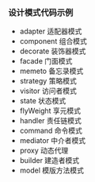 ### 设计模式代码示例
* adapter 适配器模式
* component 组合模式
* decorate 装饰器模式
* facade 门面模式
* memeto 备忘录模式
* strategy 策略模式
* visitor 访问者模式
* state 状态模式
* flyWeight 享元模式
* handler 责任链模式
* command 命令模式
* mediator 中介者模式
* proxy 动态代理
* builder 建造者模式
* model 模版方法模式